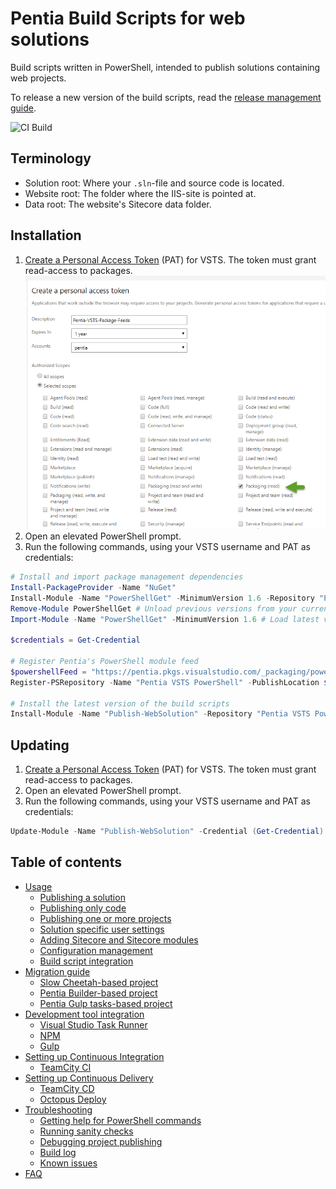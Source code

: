 # Pentia Build Scripts for web solutions

Build scripts written in PowerShell, intended to publish solutions containing web projects. 

To release a new version of the build scripts, read the [release management guide](/docs/release-management.md).

![**CI Build**](https://pentia.visualstudio.com/_apis/public/build/definitions/6af2be26-000f-4864-ad4c-0af024086c4e/39/badge)

## Terminology
* Solution root: Where your `.sln`-file and source code is located.
* Website root: The folder where the IIS-site is pointed at.
* Data root: The website's Sitecore data folder.

## Installation

1. [Create a Personal Access Token](https://pentia.visualstudio.com/_details/security/tokens) (PAT) for VSTS. The token must grant read-access to packages. 
![Generate a PAT](/docs/images/generate-pat.png)
2. Open an elevated PowerShell prompt.
3. Run the following commands, using your VSTS username and PAT as credentials: 
```powershell
# Install and import package management dependencies
Install-PackageProvider -Name "NuGet"
Install-Module -Name "PowerShellGet" -MinimumVersion 1.6 -Repository "PSGallery"
Remove-Module PowerShellGet # Unload previous versions from your current PS session
Import-Module -Name "PowerShellGet" -MinimumVersion 1.6 # Load latest versions into your current PS session

$credentials = Get-Credential

# Register Pentia's PowerShell module feed
$powershellFeed = "https://pentia.pkgs.visualstudio.com/_packaging/powershell-pentia/nuget/v2"
Register-PSRepository -Name "Pentia VSTS PowerShell" -PublishLocation $powershellFeed -SourceLocation $powershellFeed -InstallationPolicy "Trusted" -Credential $credentials -PackageManagementProvider NuGet

# Install the latest version of the build scripts
Install-Module -Name "Publish-WebSolution" -Repository "Pentia VSTS PowerShell" -Credential $credentials -Force -Verbose
```

## Updating

1. [Create a Personal Access Token](https://pentia.visualstudio.com/_details/security/tokens) (PAT) for VSTS. The token must grant read-access to packages.
2. Open an elevated PowerShell prompt.
3. Run the following commands, using your VSTS username and PAT as credentials: 
```powershell
Update-Module -Name "Publish-WebSolution" -Credential (Get-Credential) -Force -Verbose
```

## Table of contents

* [Usage](/docs/usage.md)
  * [Publishing a solution](/docs/usage.md#publishing-a-solution)
  * [Publishing only code](/docs/usage.md#publishing-only-code)
  * [Publishing one or more projects](/docs/usage.md#publishing-one-or-more-projects)
  * [Solution specific user settings](/docs/usage.md#solution-specific-user-settings)
  * [Adding Sitecore and Sitecore modules](/docs/usage.md#adding-sitecore-and-sitecore-modules)
  * [Configuration management](/docs/usage.md#configuration-management)
  * [Build script integration](/docs/usage.md#build-script-integration)
* [Migration guide](/docs/migration.md)
  * [Slow Cheetah-based project](/docs/migration.md#slow-cheetah-based-project)
  * [Pentia Builder-based project](/docs/migration.md#pentia-builder-based-project)
  * [Pentia Gulp tasks-based project](/docs/migration.md#pentia-gulp-tasks-based-project)
* [Development tool integration](/docs/development-tool-integration.md)
  * [Visual Studio Task Runner](/docs/development-tool-integration.md#visual-studio-task-runner)
  * [NPM](/docs/development-tool-integration.md#npm)
  * [Gulp](/docs/development-tool-integration.md#gulp)
* [Setting up Continuous Integration](/docs/devops.md#setting-up-continuous-integration)
  * [TeamCity CI](/docs/devops.md#teamcity-ci)
* [Setting up Continuous Delivery](/docs/devops.md#setting-up-continuous-delivery)
  * [TeamCity CD](/docs/devops.md#teamcity-cd)
  * [Octopus Deploy](/docs/devops.md#octopus-deploy)
* [Troubleshooting](/docs/troubleshooting.md)
  * [Getting help for PowerShell commands](/docs/troubleshooting.md#getting-help-for-powershell-commands)
  * [Running sanity checks](/docs/troubleshooting.md#running-sanity-checks)
  * [Debugging project publishing](/docs/troubleshooting.md#debugging-project-publishing)
  * [Build log](/docs/troubleshooting.md#build-log)
  * [Known issues](/docs/troubleshooting.md#known-issues)
* [FAQ](/docs/faq.md)